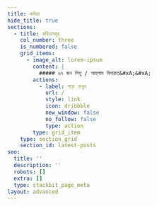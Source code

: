 ```yaml
---
title: কবিতা
hide_title: true
sections:
  - title: কবিতাসমূহ
    col_number: three
    is_numbered: false
    grid_items:
      - image_alt: lorem-ipsum
        content: |
          ##### ৬৭ জন শিশু / আহলাম বিশারাত&#xA;&#xA;
        actions:
          - label: পড়ে দেখুন
            url: /
            style: link
            icon: dribbble
            new_window: false
            no_follow: false
            type: action
        type: grid_item
    type: section_grid
    section_id: latest-posts
seo:
  title: ''
  description: ''
  robots: []
  extra: []
  type: stackbit_page_meta
layout: advanced
---
```

